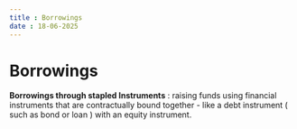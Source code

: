 ```yaml
---
title : Borrowings  
date : 18-06-2025
---
```


# Borrowings

**Borrowings through stapled Instruments** :  raising funds using financial instruments that are contractually bound together - like a debt instrument ( such as bond or loan ) with an equity instrument. 






 
